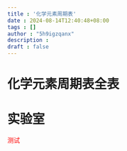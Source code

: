 ```yaml
---
title : '化学元素周期表'
date : 2024-08-14T12:40:48+08:00
tags : []
author : "5h9igzqanx"
description :
draft : false
---
```


# 化学元素周期表全表

# 实验室

<div style="color:red;">
<p>测试</p>
</div>